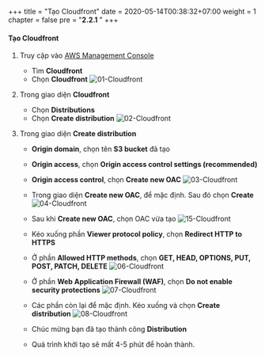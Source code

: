 +++
title = "Tạo Cloudfront"
date = 2020-05-14T00:38:32+07:00
weight = 1
chapter = false
pre = "<b>2.2.1 </b>"
+++

#### Tạo Cloudfront

1. Truy cập vào
   [AWS Management Console](https://aws.amazon.com/vi/free/?gclid=CjwKCAjw_ZC2BhAQEiwAXSgClvWbbk-Y8aK5QEAweAN7K8tLmdmvIiZuLvrcXaHfX9HrfLJlZr3U2xoC6y4QAvD_BwE&trk=c4f45c53-585c-4b31-8fbf-d39fbcdc603a&sc_channel=ps&ef_id=CjwKCAjw_ZC2BhAQEiwAXSgClvWbbk-Y8aK5QEAweAN7K8tLmdmvIiZuLvrcXaHfX9HrfLJlZr3U2xoC6y4QAvD_BwE:G:s&s_kwcid=AL!4422!3!637354294239!e!!g!!aws!19043613274!143453611386&all-free-tier.sort-by=item.additionalFields.SortRank&all-free-tier.sort-order=asc&awsf.Free%20Tier%20Types=*all&awsf.Free%20Tier%20Categories=*all)

   - Tìm **Cloudfront**
   - Chọn **Cloudfront**
     ![01-Cloudfront](/images/4/4-cloudfront-01.png?width=90pc)

2. Trong giao diện **Cloudfront**

   - Chọn **Distributions**
   - Chọn **Create distribution**
     ![02-Cloudfront](/images/4/4-cloudfront-02.png?width=90pc)

3. Trong giao diện **Create distribution**

   - **Origin domain**, chọn tên **S3 bucket** đã tạo
   - **Origin access**, chọn **Origin access control settings (recommended)**
   - **Origin access control**, chọn **Create new OAC**
     ![03-Cloudfront](/images/4/4-cloudfront-03.png?width=90pc)

   - Trong giao diện **Create new OAC**, để mặc định. Sau đó chọn **Create**
     ![04-Cloudfront](/images/4/4-cloudfront-04.png?width=90pc)

   - Sau khi **Create new OAC**, chọn OAC vừa tạo
     ![15-Cloudfront](/images/4/4-cloudfront-15.png?width=90pc)

   - Kéo xuống phần **Viewer protocol policy**, chọn **Redirect HTTP to HTTPS**
   - Ở phần **Allowed HTTP methods**, chọn **GET, HEAD, OPTIONS, PUT, POST, PATCH, DELETE**
     ![06-Cloudfront](/images/4/4-cloudfront-06.png?width=90pc)

   - Ở phần **Web Application Firewall (WAF)**, chọn **Do not enable security protections**
     ![07-Cloudfront](/images/4/4-cloudfront-07.png?width=90pc)

   - Các phần còn lại để mặc định. Kéo xuống và chọn **Create distribution**
     ![08-Cloudfront](/images/4/4-cloudfront-08.png?width=90pc)

   - Chúc mừng bạn đã tạo thành công **Distribution**
   - Quá trình khởi tạo sẽ mất 4-5 phút để hoàn thành.
